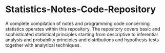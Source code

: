 # Statistics-Notes-Code-Repository
A complete compilation of notes and programming code concerning statistics operates within this repository. The repository covers basic and sophisticated statistical principles starting from descriptive to inferential analysis and probability principles and distributions and hypothesis tests together with analytical techniques.
